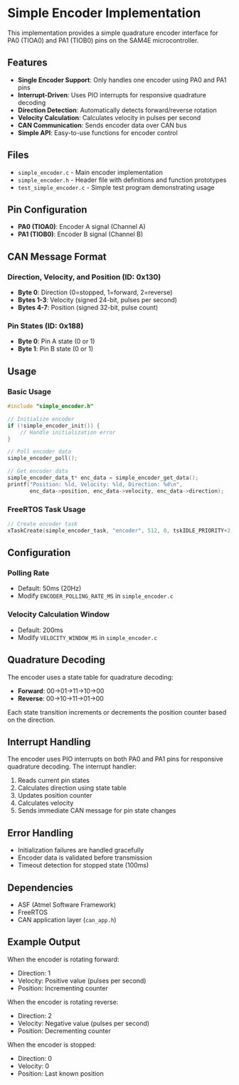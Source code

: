 # Simple Encoder Implementation

This implementation provides a simple quadrature encoder interface for PA0 (TIOA0) and PA1 (TIOB0) pins on the SAM4E microcontroller.

## Features

- **Single Encoder Support**: Only handles one encoder using PA0 and PA1 pins
- **Interrupt-Driven**: Uses PIO interrupts for responsive quadrature decoding
- **Direction Detection**: Automatically detects forward/reverse rotation
- **Velocity Calculation**: Calculates velocity in pulses per second
- **CAN Communication**: Sends encoder data over CAN bus
- **Simple API**: Easy-to-use functions for encoder control

## Files

- `simple_encoder.c` - Main encoder implementation
- `simple_encoder.h` - Header file with definitions and function prototypes
- `test_simple_encoder.c` - Simple test program demonstrating usage

## Pin Configuration

- **PA0 (TIOA0)**: Encoder A signal (Channel A)
- **PA1 (TIOB0)**: Encoder B signal (Channel B)

## CAN Message Format

### Direction, Velocity, and Position (ID: 0x130)
- **Byte 0**: Direction (0=stopped, 1=forward, 2=reverse)
- **Bytes 1-3**: Velocity (signed 24-bit, pulses per second)
- **Bytes 4-7**: Position (signed 32-bit, pulse count)

### Pin States (ID: 0x188)
- **Byte 0**: Pin A state (0 or 1)
- **Byte 1**: Pin B state (0 or 1)

## Usage

### Basic Usage

```c
#include "simple_encoder.h"

// Initialize encoder
if (!simple_encoder_init()) {
    // Handle initialization error
}

// Poll encoder data
simple_encoder_poll();

// Get encoder data
simple_encoder_data_t* enc_data = simple_encoder_get_data();
printf("Position: %ld, Velocity: %ld, Direction: %d\n", 
       enc_data->position, enc_data->velocity, enc_data->direction);
```

### FreeRTOS Task Usage

```c
// Create encoder task
xTaskCreate(simple_encoder_task, "encoder", 512, 0, tskIDLE_PRIORITY+2, 0);
```

## Configuration

### Polling Rate
- Default: 50ms (20Hz)
- Modify `ENCODER_POLLING_RATE_MS` in `simple_encoder.c`

### Velocity Calculation Window
- Default: 200ms
- Modify `VELOCITY_WINDOW_MS` in `simple_encoder.c`

## Quadrature Decoding

The encoder uses a state table for quadrature decoding:

- **Forward**: 00→01→11→10→00
- **Reverse**: 00→10→11→01→00

Each state transition increments or decrements the position counter based on the direction.

## Interrupt Handling

The encoder uses PIO interrupts on both PA0 and PA1 pins for responsive quadrature decoding. The interrupt handler:

1. Reads current pin states
2. Calculates direction using state table
3. Updates position counter
4. Calculates velocity
5. Sends immediate CAN message for pin state changes

## Error Handling

- Initialization failures are handled gracefully
- Encoder data is validated before transmission
- Timeout detection for stopped state (100ms)

## Dependencies

- ASF (Atmel Software Framework)
- FreeRTOS
- CAN application layer (`can_app.h`)

## Example Output

When the encoder is rotating forward:
- Direction: 1
- Velocity: Positive value (pulses per second)
- Position: Incrementing counter

When the encoder is rotating reverse:
- Direction: 2
- Velocity: Negative value (pulses per second)
- Position: Decrementing counter

When the encoder is stopped:
- Direction: 0
- Velocity: 0
- Position: Last known position
